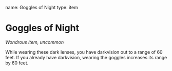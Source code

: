 name: Goggles of Night
type: item

# Goggles of Night 
_Wondrous item, uncommon_ 

While wearing these dark lenses, you have darkvision out to a range of 60 feet. If you already have darkvision, wearing the goggles increases its range by 60 feet.